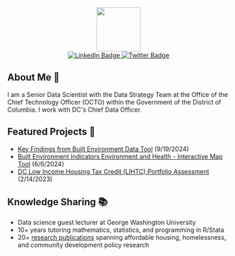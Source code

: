 <div id="header" align="center">
  <img src="https://i.giphy.com/media/v1.Y2lkPTc5MGI3NjExejgzOGNmMTUxZXpvNm9td3RhN2YwY2x0c2N6ZWJlN3JmMzRxeHI4YiZlcD12MV9pbnRlcm5hbF9naWZfYnlfaWQmY3Q9Zw/rGlAZysKBcjRCkAX7S/giphy.gif" width="100"/>
</div>

<div id="badges" align="center">
  <a href="https://www.linkedin.com/in/mattgerken/">
    <img src="https://img.shields.io/badge/LinkedIn-blue?style=for-the-badge&logo=linkedin&logoColor=white" alt="LinkedIn Badge"/>
  </a>
  <a href="https://x.com/MattGerken">
    <img src="https://img.shields.io/badge/Twitter-blue?style=for-the-badge&logo=twitter&logoColor=white" alt="Twitter Badge"/>
  </a>
</div>

<div align="center">
<img src="https://komarev.com/ghpvc/?username=mattgerken&style=flat-square&color=blue" alt=""/>
</div>

## About Me 👋

I am a Senior Data Scientist with the Data Strategy Team at the Office of the Chief Technology Officer (OCTO) within the Government of the District of Columbia. I work with DC's Chief Data Officer.

## Featured Projects 📓

- [Key Findings from Built Environment Data Tool](https://github.com/mattgerken/built-environment-summary) (9/19/2024)
- [Built Environment Indicators Environment and Health - Interactive Map Tool](https://mattgerken.github.io/dc-built-environment-map-tool/) (6/6/2024)
- [DC Low Income Housing Tax Credit (LIHTC) Portfolio Assessment](https://mattgerken.github.io/DC-LIHTC-Portfolio/) (2/14/2023)


## Knowledge Sharing :books:  

- Data science guest lecturer at George Washington University
- 10+ years tutoring mathematics, statistics, and programming in R/Stata
- 20+ [research publications](https://www.urban.org/author/matthew-gerken) spanning affordable housing, homelessness, and community development policy research


